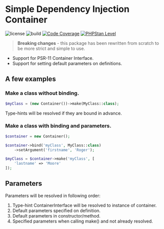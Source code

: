 # Simple Dependency Injection Container

![license](https://img.shields.io/github/license/corex/container?label=license)
![build](https://github.com/corex/container/workflows/build/badge.svg?branch=main)
[![Code Coverage](https://img.shields.io/endpoint?url=https://gist.githubusercontent.com/corex/2a65b73db868d3be461dede9b1d5ceba/raw/test-coverage__master.json)](https://github.com/corex/container/actions)
[![PHPStan Level](https://img.shields.io/endpoint?url=https://gist.githubusercontent.com/corex/2a65b73db868d3be461dede9b1d5ceba/raw/phpstan-level__master.json)](https://github.com/corex/container/actions)


> **Breaking changes** - this package has been rewritten from scratch to be more strict and simple to use.

- Support for PSR-11 Container Interface.
- Support for setting default parameters on definitions.

## A few examples


### Make a class without binding.
```php
$myClass = (new Container())->make(MyClass::class);
```
Type-hints will be resolved if they are bound in advance.


### Make a class with binding and parameters.
```php
$container = new Container();

$container->bind('myClass', MyClass::class)
    ->setArgument('firstname', 'Roger');

$myClass = $container->make('myClass', [
    'lastname' => 'Moore'
]);
```


## Parameters
Parameters will be resolved in following order:
1. Type-hint ContainerInterface will be resolved to instance of container.
2. Default parameters specified on definition.
3. Default parameters in constructor/method.
4. Specified parameters when calling make() and not already resolved.
